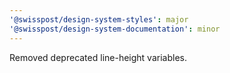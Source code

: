 ```yaml
---
'@swisspost/design-system-styles': major
'@swisspost/design-system-documentation': minor
---
```


Removed deprecated line-height variables.
